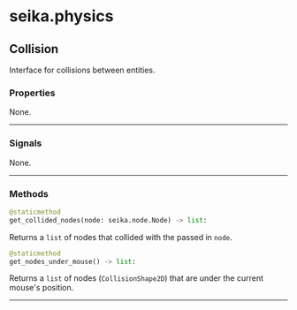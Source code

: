 # seika.physics

## Collision

Interface for collisions between entities.

### Properties

None.

---

### Signals

None.

---

### Methods

```python
@staticmethod
get_collided_nodes(node: seika.node.Node) -> list:
```

Returns a `list` of nodes that collided with the passed in `node`.

```python
@staticmethod
get_nodes_under_mouse() -> list:
```

Returns a `list` of nodes (`CollisionShape2D`) that are under the current mouse's position.

---
